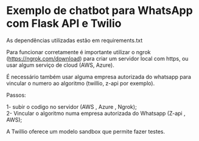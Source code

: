 # Exemplo de chatbot para WhatsApp com Flask API e Twilio

As dependências utilizadas estão em requirements.txt

Para funcionar corretamente é importante utilizar o ngrok (https://ngrok.com/download) para criar um servidor local com https, ou usar algum serviço de cloud (AWS, Azure). 

É necessário também usar alguma empresa autorizada do whatsapp para vincular o numero ao algoritmo (twillio, z-api por exemplo).

Passos:

1- subir o codigo no servidor (AWS , Azure , Ngrok);  
2- Vincular o algoritmo numa empresa autorizada do Whatsapp (Z-api , AWS);

A Twillio oferece um modelo sandbox que permite fazer testes. 
